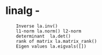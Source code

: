 # linalg - 
        Inverse la.inv()
        l1-norm la.norm() l2-norm
        determinant  la.det()
        rank of matrix la.matrix_rank()
        Eigen values la.eigvals([])

